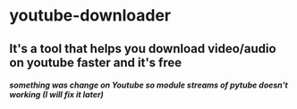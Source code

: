 # youtube-downloader
## It's a tool that helps you download video/audio on youtube faster and it's free



 ##### _something was change on Youtube so module streams of pytube doesn't working (I will fix it later)_
